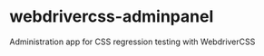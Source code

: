 webdrivercss-adminpanel
=======================

Administration app for CSS regression testing with WebdriverCSS
